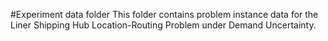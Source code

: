 #Experiment data folder
This folder contains problem instance data for the Liner Shipping Hub Location-Routing Problem under Demand Uncertainty.
